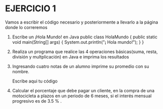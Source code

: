 # EJERCICIO 1
Vamos a escribir el código necesario y posteriormente a llevarlo a la página donde lo correremos

1. Escribe un ¡Hola Mundo! en Java
     public class HolaMundo { public static void main(String[] args) { System.out.println("¡ Hola mundo!"); } }
     
     
2. Realiza un programa que realice las 4 operaciones básicas(suma, resta, división y multplicación) en Java e imprima los resultados

             
    
3. Ingresando cuatro notas de un alumno imprime su promedio con su nombre.

    Escribe aqui tu código
    
 4. Calcular el porcentaje que debe pagar un cliente, en la compra de una motocicleta a plazos en un periodo de 6 meses, si el interés mensual progresivo es de 3.5 % .
